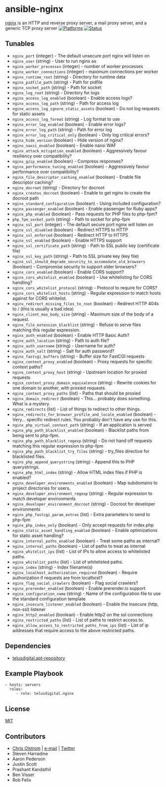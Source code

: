 # ansible-nginx

[nginx](http://nginx.org/) is an HTTP and reverse proxy server, a mail proxy server, and a generic TCP proxy server
[![Platforms](http://img.shields.io/badge/platforms-ubuntu-lightgrey.svg?style=flat)](#)
[![Status](https://travis-ci.org/telusdigital/ansible-nginx.svg?branch=master)](#)

Tunables
--------
* `nginx_port` (integer) - The default unsecure port nginx will listen on
* `nginx_user` (string) - User to run nginx as
* `nginx_worker_processes` (integer) - number of worker processes
* `nginx_worker_connections` (integer) - maximum connections per worker
* `nginx_runtime_root` (string) - Directory for runtime data
* `nginx_pidfile_path` (string) - Path for pidfile
* `nginx_socket_path` (string) - Path for socket
* `nginx_log_root` (string) - Directory for logs
* `nginx_access_log_enabled` (boolean) - Enable access logs?
* `nginx_access_log_path` (string) - Path for access log
* `nginx_access_log_ignore_static_assets` (boolean) - Do not log requests for static assets
* `nginx_access_log_format` (string) - Log format to use
* `nginx_error_log_enabled` (boolean) - Enable error logs?
* `nginx_error_log_path` (string) - Path for error log
* `nginx_error_log_critical_only` (boolean) - Only log critical errors?
* `nginx_hide_version` (boolean) - Hide version of nginx?
* `nginx_naxsi_enabled` (boolean) - Enable naxsi WAF
* `nginx_attack_mitigation_enabled` (boolean) - Aggressively favour resiliency over compatibility?
* `nginx_gzip_enabled` (boolean) - Compress responses?
* `nginx_performance_tuning_enabled` (boolean) - Aggressively favour performance over compatibility?
* `nginx_file_descriptor_caching_enabled` (boolean) - Enable file descriptor caching?
* `nginx_docroot` (string) - Directory for docroot
* `nginx_creates_docroot` (boolean) - Enable to get nginx to create the docroot path
* `nginx_standard_configuration` (boolean) - Using included configuration?
* `nginx_passenger_enabled` (boolean) - Enable passenger for Ruby apps?
* `nginx_php_enabled` (boolean) - Pass requests for PHP files to php-fpm?
* `php_fpm_socket_path` (string) - Path to socket for php-fpm
* `nginx_ssl_port` (integer) - The default secure port nginx will listen on
* `nginx_ssl_disabled` (boolean) - Redirect HTTPS to HTTP
* `nginx_ssl_enforced` (boolean) - Redirect HTTP to HTTPS
* `nginx_ssl_enabled` (boolean) - Enable HTTPS support
* `nginx_ssl_certificate_path` (string) - Path to SSL public key (certificate file)
* `nginx_ssl_key_path` (string) - Path to SSL private key (key file)
* `nginx_ssl_should_degrade_security_to_accomodate_old_browsers` (boolean) - Compromise security to support older browsers?
* `nginx_cors_enabled` (boolean) - Enable CORS support?
* `nginx_cors_whitelist_enabled` (boolean) - Use whitelisting for CORS handling?
* `nginx_cors_whitelist_protocol` (string) - Protocol to require for CORS?
* `nginx_cors_whitelist_hosts` (string) - Regular expression to match hosts against for CORS whitelist.
* `nginx_redirect_missing_files_to_root` (boolean) - Redirect HTTP 404s to / (this is usually a bad idea)
* `nginx_client_max_body_size` (string) - Maximum size of the body of a request.
* `nginx_file_extension_blacklist` (string) - Refuse to serve files matching this regular expression.
* `nginx_auth_enabled` (boolean) - Enable HTTP Basic Auth?
* `nginx_auth_location` (string) - Path to auth file?
* `nginx_auth_username` (string) - Username for auth?
* `nginx_auth_salt` (string) - Salt for auth password?
* `nginx_fastcgi_buffers` (string) - Buffer size for FastCGI requests
* `nginx_context_proxy_enabled` (boolean) - Proxy requests for specific context paths?
* `nginx_context_proxy_host` (string) - Upstream location for proxied requests
* `nginx_context_proxy_domain_equivalence` (string) - Rewrite cookies for one domain to another, with proxied requests.
* `nginx_context_proxy_paths` (list) - Paths that should be proxied
* `nginx_domain_redirect` (boolean) - This... probably does something. What is a mystery.
* `nginx_redirects` (list) - List of things to redirect to other things.
* `nginx_redirects_for_browser_profile_and_locale_enabled` (boolean) - Very... specific redirect rules. You probably don't have any use for this.
* `nginx_php_virtual_context_path` (string) - If an application is served
* `nginx_php_path_blacklist_enabled` (boolean) - Blacklist paths from being sent to php-fpm.
* `nginx_php_path_blacklist_regexp` (string) - Do not hand off requests matching this regular expression to php-fpm
* `nginx_php_path_blacklist_try_files` (string) - try_files directive for blacklisted files.
* `nginx_php_append_querystring` (string) - Append this to PHP querystrings.
* `nginx_php_html_index` (string) - Allow HTML index files if PHP is enabled?
* `nginx_developer_environments_enabled` (boolean) - Map subdomains to project directories for users.
* `nginx_developer_environment_regexp` (string) - Regular expression to match developer environments
* `nginx_developer_environment_docroot` (string) - Docroot for developer environments
* `nginx_php_fastcgi_param_extras` (list) - Extra parameters to send to php-fpm
* `nginx_php_index_only` (boolean) - Only accept requests for index.php
* `nginx_static_asset_handling_enabled` (boolean) - Enable optimizations for static asset handling?
* `nginx_internal_paths_enabled` (boolean) - Treat some paths as internal?
* `nginx_internal_paths` (boolean) - List of paths to treat as internal
* `nginx_whitelist_ips` (list) - List of IPs to allow access to whitelisted paths.
* `nginx_whitelist_paths` (list) - List of whitelisted paths.
* `nginx_index` (string) - Index filename(s)
* `nginx_localhost_authorization_required` (boolean) - Require authorization if requests are from localhost?
* `nginx_flag_social_crawlers` (boolean) - Flag social crawlers?
* `nginx_prerender_enabled` (boolean) - Enable prerender.io support
* `nginx_configuration_name` (string) - Name of the configuration file to use the standard configuration template
* `nginx_insecure_listener_enabled` (boolean) - Enable the insecure (http, non-ssl) listener
* `nginx_http2_enabled` (boolean) - Enable http2 on the ssl connections
* `nginx_restricted_paths` (list) - List of paths to restrict access to.
* `nginx_allow_access_to_restricted_paths_from_ips` (list) - List of ip addresses that require access to the above restricted paths.

Dependencies
------------
* [telusdigital.apt-repository](https://github.com/telusdigital/ansible-apt-repository/)

Example Playbook
----------------
    - hosts: servers
      roles:
         - role: telusdigital.nginx

License
-------
[MIT](https://tldrlegal.com/license/mit-license)

Contributors
------------
* [Chris Olstrom](https://colstrom.github.io/) | [e-mail](mailto:chris@olstrom.com) | [Twitter](https://twitter.com/ChrisOlstrom)
* Steven Harradine
* Aaron Pederson
* Justin Scott
* Prashant Kandathil
* Ben Visser
* Rob Felix
